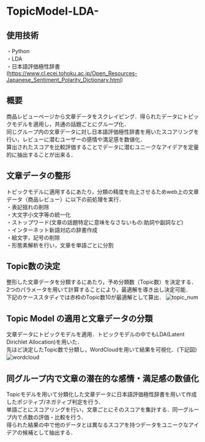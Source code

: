 # TopicModel-LDA-  

## 使用技術  
・Python  
・LDA  
・日本語評価極性辞書  
  (https://www.cl.ecei.tohoku.ac.jp/Open_Resources-Japanese_Sentiment_Polarity_Dictionary.html)  

## 概要  
商品レビューページから文章データをスクレイピング．得られたデータにトピックモデルを適用し，共通の話題ごとにグループ化．  
同じグループ内の文章データに対し日本語評価極性辞書を用いたスコアリングを行い，レビューに潜むユーザーの感情や満足感を数値化．  
算出されたスコアを比較評価することでデータに潜むユニークなアイデアを定量的に抽出することが出来る．  


## 文章データの整形  
トピックモデルに適用するにあたり，分類の精度を向上させるためweb上の文章データ（商品レビュー）に以下の前処理を実行．  
・表記揺れの削除  
・大文字小文字等の統一化  
・ストップワード(文章の話題特定に意味をなさないもの:助詞や副詞など)  
・インターネット新語対応の辞書作成  
・絵文字，記号の削除  
・形態素解析を行い，文章を単語ごとに分割  


## Topic数の決定  
整形した文章データを分類するにあたり，予め分類数（Topic数）を決定する．  
2つのパラメータを用いて計算することにより，最適解を導き出し決定可能．　　
下記のケーススタディでは赤枠のTopic数10が最適解として算出．
![topic_num](https://user-images.githubusercontent.com/77096897/151784019-5eaeff2d-e07f-470d-a103-c1fbacaef4a8.png)  


## Topic Model の適用と文章データの分類  
文章データにトピックモデルを適用．トピックモデルの中でもLDA(Latent Dirichlet Allocation)を用いた．  
先ほど決定したTopic数で分類し，WordCloudを用いて結果を可視化．(下記図)  
![wordcloud](https://user-images.githubusercontent.com/77096897/151784646-069301f7-95aa-40a2-8f3d-d649e200281e.jpg)　　


## 同グループ内で文章の潜在的な感情・満足感の数値化  
Topicモデルを用いて分類化した文章データに日本語評価極性辞書を用いて作成したポジティブ/ネガティブ判定を行う．  
単語ごとにスコアリングを行い，文章ごとにそのスコアを集計する．同一グループ内で点数の評価・比較を行う．  
得られた結果の中で他のデータとは異なるスコアを持つデータをユニークなアイデアの候補として抽出する．  
